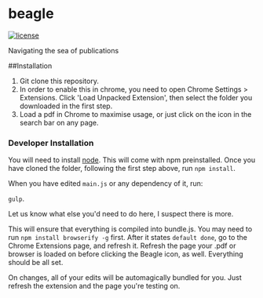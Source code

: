 beagle
======

[![license](http://img.shields.io/badge/license-MIT-red.svg?style=flat)](https://raw.githubusercontent.com/BeagleLab/beagle/master/LICENSE)

Navigating the sea of publications

##Installation

1. Git clone this repository.
2. In order to enable this in chrome, you need to open Chrome Settings > Extensions. Click 'Load Unpacked Extension', then select the folder you downloaded in the first step.
3. Load a pdf in Chrome to maximise usage, or just click on the icon in the search bar on any page.

### Developer Installation

You will need to install [node](http://nodejs.org/). This will come with npm preinstalled. Once you have cloned the folder, following the first step above, run `npm install`. 

When you have edited `main.js` or any dependency of it, run:

`gulp`.

Let us know what else you'd need to do here, I suspect there is more. 

This will ensure that everything is compiled into bundle.js. You may need to run `npm install browserify -g` first. After it states `default done`, go to the Chrome Extensions page, and refresh it. Refresh the page your .pdf or browser is loaded on before clicking the Beagle icon, as well. Everything should be all set.

On changes, all of your edits will be automagically bundled for you. Just refresh the extension and the page you're testing on. 